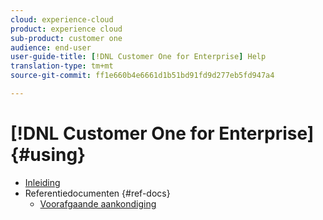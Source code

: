 ```yaml
---
cloud: experience-cloud
product: experience cloud
sub-product: customer one
audience: end-user
user-guide-title: [!DNL Customer One for Enterprise] Help
translation-type: tm+mt
source-git-commit: ff1e660b4e6661d1b51bd91fd9d277eb5fd947a4

---
```



# [!DNL Customer One for Enterprise] {#using}

+ [Inleiding](home.md)
+ Referentiedocumenten {#ref-docs}
   + [Voorafgaande aankondiging](intro-customer-support.md)

